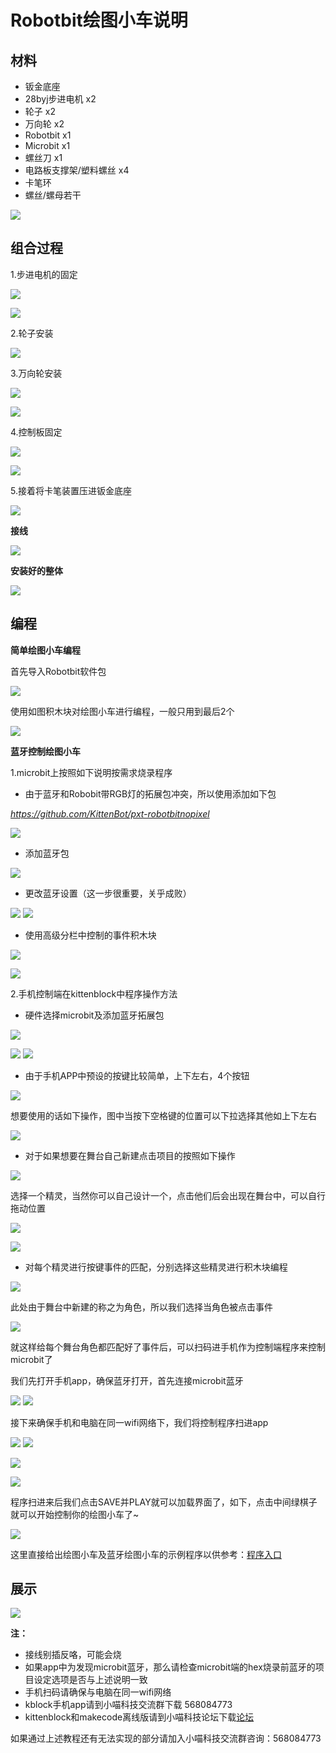 # Robotbit绘图小车说明

## 材料

- 钣金底座
- 28byj步进电机 x2
- 轮子 x2
- 万向轮 x2
- Robotbit x1
- Microbit x1
- 螺丝刀 x1
- 电路板支撑架/塑料螺丝 x4
- 卡笔环
- 螺丝/螺母若干


![](./huitu/huitu_cailiao.png)

## 组合过程

1.步进电机的固定

![](./huitu/bujin_guding1.png)

![](./huitu/bujin_guding2.png)

2.轮子安装

![](./huitu/lunzi.png)

3.万向轮安装

![](./huitu/wanxiang_guding1.png)

![](./huitu/wanxiang_guding2.png)

4.控制板固定

![](./huitu/guding_2.png)

![](./huitu/guding.png)

5.接着将卡笔装置压进钣金底座

![](./huitu/kabihuan.png)

__接线__

![](./huitu/jiexian_1.png)

__安装好的整体__

![](./huitu/zhengti.png)


## 编程

__简单绘图小车编程__

首先导入Robotbit软件包

![](./huitu/daobao.png)

使用如图积木块对绘图小车进行编程，一般只用到最后2个

![](./huitu/biancheng_huitu.png)

__蓝牙控制绘图小车__

1.microbit上按照如下说明按需求烧录程序

- 由于蓝牙和Robobit带RGB灯的拓展包冲突，所以使用添加如下包

_https://github.com/KittenBot/pxt-robotbitnopixel_

![](./huitu/lanyazhunbei_1.png)

- 添加蓝牙包

![](./huitu/lanyazhunbei_2.png)

- 更改蓝牙设置（这一步很重要，关乎成败）

![](./huitu/lanyazhunbei_3.png)
![](./huitu/lanyazhunbei_4.png)

- 使用高级分栏中控制的事件积木块

![](./huitu/lanyahuitu_1.png)

![](./huitu/lanyahuitu_2.png)

2.手机控制端在kittenblock中程序操作方法
 
- 硬件选择microbit及添加蓝牙拓展包

![](./huitu/kongzhizhunbei_5.png)

![](./huitu/kongzhizhunbei_1.png)
![](./huitu/kongzhizhunbei_2.png)

- 由于手机APP中预设的按键比较简单，上下左右，4个按钮

![](./huitu/shoujiduan_3.png)

想要使用的话如下操作，图中当按下空格键的位置可以下拉选择其他如上下左右

![](./huitu/shoujiduan_4.png)

- 对于如果想要在舞台自己新建点击项目的按照如下操作

![](./huitu/lanyakongzhi_1.png)

选择一个精灵，当然你可以自己设计一个，点击他们后会出现在舞台中，可以自行拖动位置

![](./huitu/lanyakongzhi_2.png)

![](./huitu/lanyakongzhi_3.png)

- 对每个精灵进行按键事件的匹配，分别选择这些精灵进行积木块编程

![](./huitu/lanyakongzhi_4.png)

此处由于舞台中新建的称之为角色，所以我们选择当角色被点击事件

![](./huitu/kongzhizhunbei_3.png)

就这样给每个舞台角色都匹配好了事件后，可以扫码进手机作为控制端程序来控制microbit了

我们先打开手机app，确保蓝牙打开，首先连接microbit蓝牙

![](./huitu/shoujiduan_5.png)
![](./huitu/shoujiduan_6.png)

接下来确保手机和电脑在同一wifi网络下，我们将控制程序扫进app

![](./huitu/erweima_1.png)
![](./huitu/erweima_2.png)

![](./huitu/shoujiduan_2.png)

![](./huitu/shoujiduan_1.png)

程序扫进来后我们点击SAVE并PLAY就可以加载界面了，如下，点击中间绿棋子就可以开始控制你的绘图小车了~

![](./huitu/shoujiduan_7.png)


这里直接给出绘图小车及蓝牙绘图小车的示例程序以供参考：[程序入口](http://kittenbot.cn/bbs/forum.php?mod=viewthread&tid=366&extra=page%3D1)

## 展示

![](./huitu/huitu_show.gif)

__注：__

- 接线别插反咯，可能会烧
- 如果app中为发现microbit蓝牙，那么请检查microbit端的hex烧录前蓝牙的项目设定选项是否与上述说明一致
- 手机扫码请确保与电脑在同一wifi网络
- kblock手机app请到小喵科技交流群下载 568084773
- kittenblock和makecode离线版请到小喵科技论坛下载[论坛](http://kittenbot.cn/bbs/forum.php?mod=forumdisplay&fid=37)

如果通过上述教程还有无法实现的部分请加入小喵科技交流群咨询：568084773















